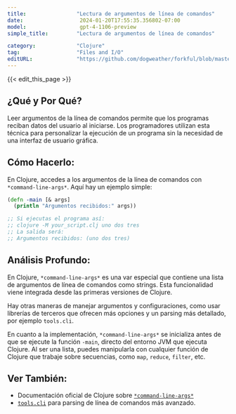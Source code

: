 ```yaml
---
title:                "Lectura de argumentos de línea de comandos"
date:                  2024-01-20T17:55:35.356802-07:00
model:                 gpt-4-1106-preview
simple_title:         "Lectura de argumentos de línea de comandos"

category:             "Clojure"
tag:                  "Files and I/O"
editURL:              "https://github.com/dogweather/forkful/blob/master/content/es/clojure/reading-command-line-arguments.md"
---
```


{{< edit_this_page >}}

## ¿Qué y Por Qué?
Leer argumentos de la línea de comandos permite que los programas reciban datos del usuario al iniciarse. Los programadores utilizan esta técnica para personalizar la ejecución de un programa sin la necesidad de una interfaz de usuario gráfica.

## Cómo Hacerlo:
En Clojure, accedes a los argumentos de la línea de comandos con `*command-line-args*`. Aquí hay un ejemplo simple:

```Clojure
(defn -main [& args]
  (println "Argumentos recibidos:" args))

;; Si ejecutas el programa así:
;; clojure -M your_script.clj uno dos tres
;; La salida será:
;; Argumentos recibidos: (uno dos tres)
```

## Análisis Profundo:
En Clojure, `*command-line-args*` es una var especial que contiene una lista de argumentos de línea de comandos como strings. Esta funcionalidad viene integrada desde las primeras versiones de Clojure.

Hay otras maneras de manejar argumentos y configuraciones, como usar librerías de terceros que ofrecen más opciones y un parsing más detallado, por ejemplo `tools.cli`.

En cuanto a la implementación, `*command-line-args*` se inicializa antes de que se ejecute la función `-main`, directo del entorno JVM que ejecuta Clojure. Al ser una lista, puedes manipularla con cualquier función de Clojure que trabaje sobre secuencias, como `map`, `reduce`, `filter`, etc.

## Ver También:
- Documentación oficial de Clojure sobre [`*command-line-args*`](https://clojure.org/reference/vars#_command_line_args)
- [`tools.cli`](https://github.com/clojure/tools.cli) para parsing de línea de comandos más avanzado.
